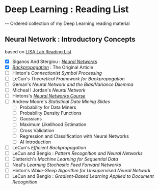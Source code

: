 # Deep Learning : Reading List
--
Ordered collection of my Deep Learning reading material


## Neural Network : Introductory Concepts

based on [LISA Lab Reading List](http://www.iro.umontreal.ca/~lisa/twiki/bin/view.cgi/Public/NeuralNetsIntroductoryMaterial)

- [x] Siganos And Stergiou : [*Neural Networks*](https://raw.githubusercontent.com/suriyadeepan/deeplearning/master/doc/01_ConceptsInNN/01_SiganosAndStergious_NN.pdf)
- [x] *[Backpropagation](https://raw.githubusercontent.com/suriyadeepan/deeplearning/master/doc/01_ConceptsInNN/02_BP-original.pdf)* : The Original Article
- [ ] Hinton's *Connectionist Symbol Processing*
- [ ] LeCun's *Theoretical Framework for Backpropagation*
- [ ] Geman's *Neural Network and the Bias/Variance Dilemma*
- [ ] Micheal I Jordan's *Neural Network*
- [ ] Hintons's [*Neural Networks Course*](http://www.cs.toronto.edu/~hinton/csc2535/lectures.html)
- [ ] Andrew Moore's *Statistical Data Mining Slides*
	- [ ] Probability for Data Miners
	- [ ] Probability Density Functions
	- [ ] Gaussians
	- [ ] Maximum Likelihood Estimation
	- [ ] Cross Validation
	- [ ] Regression and Classification with Neural Networks
	- [ ] AI Introduction
- [ ] LeCun's *Efficient Backpropagation*
- [ ] LeCun and Bengio : *Pattern Recognition and Neural Networks*
- [ ] Dietterich's *Machine Learning for Sequential Data*
- [ ] Neal's *Learning Stochastic Feed Forward Networks*
- [ ] Hinton's *Wake-Sleep Algorithm for Unsupervised Neural Network*
- [ ] LeCun and Bengio : *Gradient-Based Learning Applied to Document Recognition*
